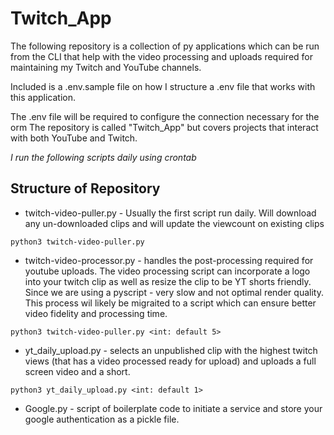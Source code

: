 # Twitch_App

The following repository is a collection of py applications which can be run from the CLI that help with the video processing and uploads required for maintaining my Twitch and YouTube channels. 



Included is a .env.sample file on how I structure a .env file that works with this application.

The .env file will be required to configure the connection necessary for the orm
The repository is called "Twitch_App" but covers projects that interact with both YouTube and Twitch.

<i>I run  the following scripts daily using crontab </i>

## Structure of Repository
- twitch-video-puller.py - Usually the first script run daily. Will download any un-downloaded clips and will update the viewcount on existing clips
```
python3 twitch-video-puller.py 
```
- twitch-video-processor.py - handles the post-processing required for youtube uploads. The video processing script can incorporate a logo into your twitch clip as well as resize the clip to be YT shorts friendly. Since we are using a pyscript - very slow and not optimal render quality. This process wil likely be migraited to a script which can ensure better video fidelity and processing time. 

```
python3 twitch-video-puller.py <int: default 5> 
```

- yt_daily_upload.py - selects an unpublished clip with the highest twitch views (that has a video processed ready for upload) and uploads a full screen video and a short.
```
python3 yt_daily_upload.py <int: default 1>
```


- Google.py - script of boilerplate code to initiate a service and store your google authentication as a pickle file.
